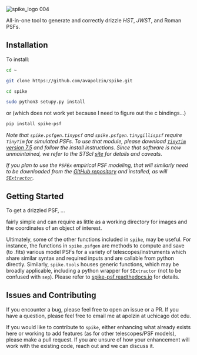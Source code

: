 ![spike_logo 004](https://github.com/user-attachments/assets/bc7dd19e-1fe8-4c06-ae36-3501b9aa8fc5)

All-in-one tool to generate and correctly drizzle _HST_, _JWST_, and Roman PSFs.

## Installation

To install:
```bash
cd ~

git clone https://github.com/avapolzin/spike.git

cd spike

sudo python3 setupy.py install

````
or (which does not work yet because I need to figure out the c bindings...)
```bash
pip install spike-psf
```

*Note that `spike.psfgen.tinypsf` and `spike.psfgen.tinygillispsf` require `TinyTim` for simulated PSFs. To use that module, please download [`TinyTim` version 7.5](https://github.com/spacetelescope/tinytim/releases) and follow the install instructions. Since that software is now unmaintained, we refer to the STScI [site](https://www.stsci.edu/hst/instrumentation/focus-and-pointing/focus/tiny-tim-hst-psf-modeling) for details and caveats.*

*If you plan to use the `PSFEx` empirical PSF modeling, that will similarly need to be downloaded from the [GitHub repository](https://github.com/astromatic/psfex) and installed, as will [`SExtractor`](https://github.com/astromatic/sextractor).*

## Getting Started

To get a drizzled PSF, ...

fairly simple and can require as little as a working directory for images and the coordinates of an object of interest.


Ultimately, some of the other functions included in `spike`, may be useful. For instance, the functions in `spike.psfgen` are methods to compute and save (to .fits) various model PSFs for a variety of telescopes/instruments which share similar syntax and required inputs and are callable from python directly. Similarly, `spike.tools` houses generic functions, which may be broadly applicable, including a python wrapper for `SExtractor` (not to be confused with `sep`). Please refer to [spike-psf.readthedocs.io](https://spike-psf.readthedocs.io) for details.

## Issues and Contributing

If you encounter a bug, please feel free to open an issue or a PR. If you have a question, please feel free to email me at apolzin at uchicago dot edu.

If you would like to contribute to `spike`, either enhancing what already exists here or working to add features (as for other telescopes/PSF models), please make a pull request. If you are unsure of how your enhancement will work with the existing code, reach out and we can discuss it.